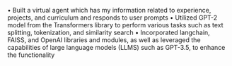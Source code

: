 • Built a virtual agent which has my information related to experience, projects, and curriculum and responds to user
prompts
• Utilized GPT-2 model from the Transformers library to perform various tasks such as text splitting, tokenization,
and similarity search
• Incorporated langchain, FAISS, and OpenAI libraries and modules, as well as leveraged the capabilities of large
language models (LLMS) such as GPT-3.5, to enhance the functionality
